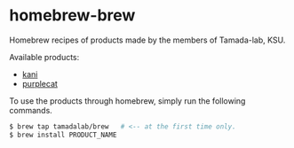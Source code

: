 # homebrew-brew

Homebrew recipes of products made by the members of Tamada-lab, KSU.

Available products:
* [kani](https://github.com/tamadalab/kani)
* [purplecat](https://github.com/tamadalab/purplecat)

To use the products through homebrew, simply run the following commands.

```sh
$ brew tap tamadalab/brew   # <-- at the first time only.
$ brew install PRODUCT_NAME
```
